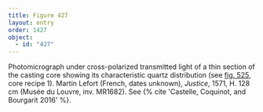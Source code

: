 ```yaml
---
title: Figure 427
layout: entry
order: 1427
object:
  - id: "427"
---
```


Photomicrograph under cross-polarized transmitted light of a thin section of the casting core showing its characteristic quartz distribution (see [fig. 525](/visual-atlas/525/), core recipe 1). Martin Lefort (French, dates unknown), *Justice*, 1571, H. 128 cm (Musée du Louvre, inv. MR1682). See {% cite 'Castelle, Coquinot, and Bourgarit 2016' %}.
